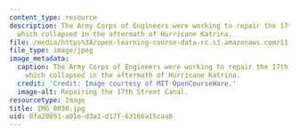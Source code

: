 ```yaml
---
content_type: resource
description: The Army Corps of Engineers were working to repair the 17th Street Canal,
  which collapsed in the aftermath of Hurricane Katrina.
file: /media/https%3A/open-learning-course-data-rc.s3.amazonaws.com/11-945-katrina-practicum-spring-2006/8fa28091a01ed3a1d17f63166a15caa8_IMG_0030.jpg
file_type: image/jpeg
image_metadata:
  caption: The Army Corps of Engineers were working to repair the 17th Street Canal,
    which collapsed in the aftermath of Hurricane Katrina.
  credit: 'Credit: Image courtesy of MIT OpenCourseWare.'
  image-alt: Repairing the 17th Street Canal.
resourcetype: Image
title: IMG_0030.jpg
uid: 8fa28091-a01e-d3a1-d17f-63166a15caa8
---
```

